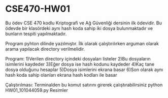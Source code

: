 # CSE470-HW01
Bu ödev CSE 470 kodlu Kriptografi ve Ağ Güvenliği dersinin ilk ödevidir.
Bu ödevde bir klasördeki aynı hash koda sahip iki dosya bulunmaktadır ve 
bunların tespiti yapılmaktadır.

Program pyhton dilinde yazılmıştır. İlk olarak çalıştırılırken arguman olarak
arama yapılacak directory verilmelidir.

Program:
	1)Verilen directory içindeki dosyaları listeler
	2)Bu dosyaların isimlerini kaydeder
	3)Eğer dosya ise hash kodunu kaydeder
	4)Kaç tane dosya olduğunu hesaplar
	5)Dosya isimlerini ekrana basar
	6)Son olarak aynı hash koda sahip olanları ekrana hash kodları ile basar
	
Çalıştırılması:
Terminalden bu komut satırını girerek çalıştırabilirsiniz
	python HW01_101044059.py Resimler

